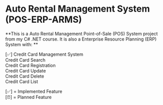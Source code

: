 # Auto Rental Management System (POS-ERP-ARMS)

**This is a Auto Rental Management Point-of-Sale (POS) System project from my C# .NET course. It is also a Enterprise Resource Planning (ERP) System with: **  

[✅] Credit Card Management System  
     Credit Card Search  
     Credit Card Registration  
     Credit Card Update  
     Credit Card Delete  
     Credit Card List  

[✅] = Implemented Feature  
[⏰] = Planned Feature  
